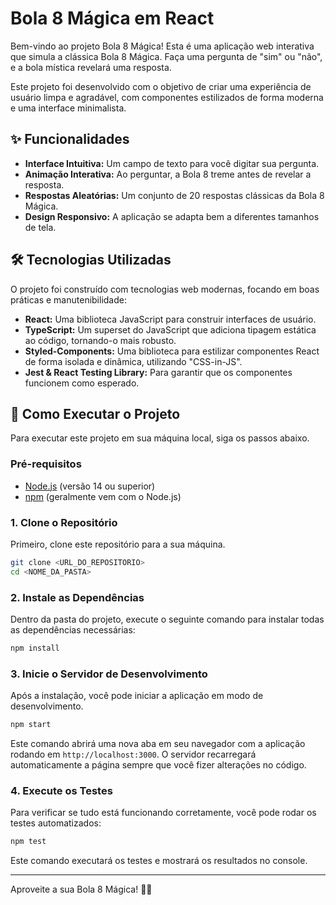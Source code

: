 # Bola 8 Mágica em React

Bem-vindo ao projeto Bola 8 Mágica! Esta é uma aplicação web interativa que simula a clássica Bola 8 Mágica. Faça uma pergunta de "sim" ou "não", e a bola mística revelará uma resposta.

Este projeto foi desenvolvido com o objetivo de criar uma experiência de usuário limpa e agradável, com componentes estilizados de forma moderna e uma interface minimalista.

## ✨ Funcionalidades

- **Interface Intuitiva:** Um campo de texto para você digitar sua pergunta.
- **Animação Interativa:** Ao perguntar, a Bola 8 treme antes de revelar a resposta.
- **Respostas Aleatórias:** Um conjunto de 20 respostas clássicas da Bola 8 Mágica.
- **Design Responsivo:** A aplicação se adapta bem a diferentes tamanhos de tela.

## 🛠️ Tecnologias Utilizadas

O projeto foi construído com tecnologias web modernas, focando em boas práticas e manutenibilidade:

- **React:** Uma biblioteca JavaScript para construir interfaces de usuário.
- **TypeScript:** Um superset do JavaScript que adiciona tipagem estática ao código, tornando-o mais robusto.
- **Styled-Components:** Uma biblioteca para estilizar componentes React de forma isolada e dinâmica, utilizando "CSS-in-JS".
- **Jest & React Testing Library:** Para garantir que os componentes funcionem como esperado.

## 🚀 Como Executar o Projeto

Para executar este projeto em sua máquina local, siga os passos abaixo.

### Pré-requisitos

- [Node.js](https://nodejs.org/) (versão 14 ou superior)
- [npm](https://www.npmjs.com/) (geralmente vem com o Node.js)

### 1. Clone o Repositório

Primeiro, clone este repositório para a sua máquina.

```bash
git clone <URL_DO_REPOSITORIO>
cd <NOME_DA_PASTA>
```

### 2. Instale as Dependências

Dentro da pasta do projeto, execute o seguinte comando para instalar todas as dependências necessárias:

```bash
npm install
```

### 3. Inicie o Servidor de Desenvolvimento

Após a instalação, você pode iniciar a aplicação em modo de desenvolvimento.

```bash
npm start
```

Este comando abrirá uma nova aba em seu navegador com a aplicação rodando em `http://localhost:3000`. O servidor recarregará automaticamente a página sempre que você fizer alterações no código.

### 4. Execute os Testes

Para verificar se tudo está funcionando corretamente, você pode rodar os testes automatizados:

```bash
npm test
```

Este comando executará os testes e mostrará os resultados no console.

---

Aproveite a sua Bola 8 Mágica! 🎱✨